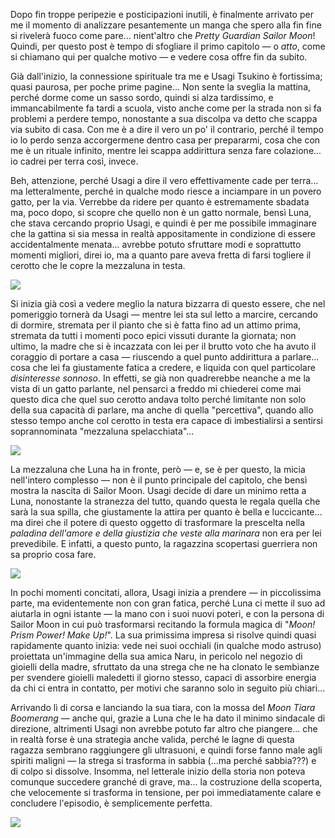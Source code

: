 <!--t Pretty Guardian Sailor Moon - Atto 1, la nascita di una guerriera t-->
<!--d Dopo fin troppe peripezie e posticipazioni inutili, è finalmente arrivato per me il momento di analizzare pesantemente un manga che... d-->
<!--tag Random tag-->

Dopo fin troppe peripezie e posticipazioni inutili, è finalmente arrivato per me il momento di analizzare pesantemente un manga che spero alla fin fine si rivelerà fuoco come pare... nient'altro che *Pretty Guardian Sailor Moon*! Quindi, per questo post è tempo di sfogliare il primo capitolo — o *atto*, come si chiamano qui per qualche motivo — e vedere cosa offre fin da subito.

<!--
leggere, e di conseguenza
-->

Già dall'inizio, la connessione spirituale tra me e Usagi Tsukino è fortissima; quasi paurosa, per poche prime pagine... Non sente la sveglia la mattina, perché dorme come un sasso sordo, quindi si alza tardissimo, e immancabilmente fa tardi a scuola, visto anche come per la strada non si fa problemi a perdere tempo, nonostante a sua discolpa va detto che scappa via subito di casa. Con me è a dire il vero un po' il contrario, perché il tempo io lo perdo senza accorgermene dentro casa per prepararmi, cosa che con me è un rituale infinito, mentre lei scappa addirittura senza fare colazione... io cadrei per terra così, invece.

Beh, attenzione, perché Usagi a dire il vero effettivamente cade per terra... ma letteralmente, perché in qualche modo riesce a inciampare in un povero gatto, per la via. Verrebbe da ridere per quanto è estremamente sbadata ma, poco dopo, si scopre che quello non è un gatto normale, bensì Luna, che stava cercando proprio Usagi, e quindi è per me possibile immaginare che la gattina si sia messa in realtà appositamente in condizione di essere accidentalmente menata... avrebbe potuto sfruttare modi e soprattutto momenti migliori, direi io, ma a quanto pare aveva fretta di farsi togliere il cerotto che le copre la mezzaluna in testa.

![](https://stuff.octt.eu.org/content/images/20251025013417-IMG_20251023_001343-01.jpeg)

Si inizia già così a vedere meglio la natura bizzarra di questo essere, che nel pomeriggio tornerà da Usagi — mentre lei sta sul letto a marcire, cercando di dormire, stremata per il pianto che si è fatta fino ad un attimo prima, stremata da tutti i momenti poco epici vissuti durante la giornata; non ultimo, la madre che si è incazzata con lei per il brutto voto che ha avuto il coraggio di portare a casa — riuscendo a quel punto addirittura a parlare... cosa che lei fa giustamente fatica a credere, e liquida con quel particolare *disinteresse sonnoso*. In effetti, se già non quadrerebbe neanche a me la vista di un gatto parlante, nel pensarci a freddo mi chiederei come mai questo dica che quel suo cerotto andava tolto perché limitante non solo della sua capacità di parlare, ma anche di quella "percettiva", quando allo stesso tempo anche col cerotto in testa era capace di imbestialirsi a sentirsi soprannominata "mezzaluna spelacchiata"...

![](https://stuff.octt.eu.org/content/images/20251025013528-IMG_20251023_001432-01.jpeg)

La mezzaluna che Luna ha in fronte, però — e, se è per questo, la micia nell'intero complesso — non è il punto principale del capitolo, che bensì mostra la nascita di Sailor Moon. Usagi decide di dare un minimo retta a Luna, nonostante la stranezza del tutto, quando questa le regala quella che sarà la sua spilla, che giustamente la attira per quanto è bella e luccicante... ma direi che il potere di questo oggetto di trasformare la prescelta nella *paladina dell'amore e della giustizia che veste alla marinara* non era per lei prevedibile. E infatti, a questo punto, la ragazzina scopertasi guerriera non sa proprio cosa fare.

![](https://stuff.octt.eu.org/content/images/20251025013612-IMG_20251025_001748-01.jpeg)

In pochi momenti concitati, allora, Usagi inizia a prendere — in piccolissima parte, ma evidentemente non con gran fatica, perché Luna ci mette il suo ad aiutarla in ogni istante — la mano con i suoi nuovi poteri, e con la persona di Sailor Moon in cui può trasformarsi recitando la formula magica di "*Moon! Prism Power! Make Up!*". La sua primissima impresa si risolve quindi quasi rapidamente quanto inizia: vede nei suoi occhiali (in qualche modo astruso) proiettata un'immagine della sua amica Naru, in pericolo nel negozio di gioielli della madre, sfruttato da una strega che ne ha clonato le sembianze per svendere gioielli maledetti il giorno stesso, capaci di assorbire energia da chi ci entra in contatto, per motivi che saranno solo in seguito più chiari...

Arrivando lì di corsa e lanciando la sua tiara, con la mossa del *Moon Tiara Boomerang* — anche qui, grazie a Luna che le ha dato il minimo sindacale di direzione, altrimenti Usagi non avrebbe potuto far altro che piangere... che in realtà forse è una strategia anche valida, perché le lagne di questa ragazza sembrano raggiungere gli ultrasuoni, e quindi forse fanno male agli spiriti maligni — la strega si trasforma in sabbia (...ma perché sabbia???) e di colpo si dissolve. Insomma, nel letterale inizio della storia non poteva comunque succedere granché di grave, ma... la costruzione della scoperta, che velocemente si trasforma in tensione, per poi immediatamente calare e concludere l'episodio, è semplicemente perfetta.

![](https://stuff.octt.eu.org/content/images/20251025013853-IMG_20251023_001617-01.jpeg)